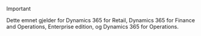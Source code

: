 > [!IMPORTANT]
> Dette emnet gjelder for Dynamics 365 for Retail, Dynamics 365 for Finance and Operations, Enterprise edition, og Dynamics 365 for Operations.

